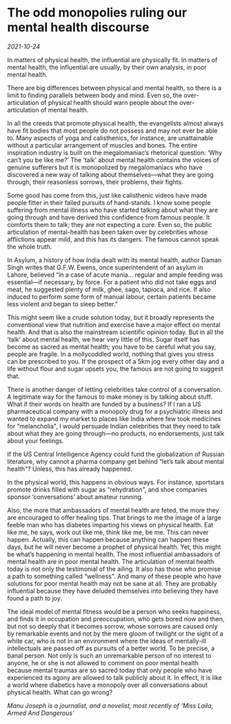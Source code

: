 # The odd monopolies ruling our mental health discourse

*2021-10-24*

In matters of physical health, the influential are physically fit. In
matters of mental health, the influential are usually, by their own
analysis, in poor mental health.

There are big differences between physical and mental health, so there
is a limit to finding parallels between body and mind. Even so, the
over-articulation of physical health should warn people about the
over-articulation of mental health.

In all the creeds that promote physical health, the evangelists almost
always have fit bodies that most people do not possess and may not ever
be able to. Many aspects of yoga and calisthenics, for instance, are
unattainable without a particular arrangement of muscles and bones. The
entire inspiration industry is built on the megalomaniac’s rhetorical
question: ‘Why can’t you be like me?’ The ‘talk’ about mental health
contains the voices of genuine sufferers but it is monopolized by
megalomaniacs who have discovered a new way of talking about
themselves—what they are going through, their reasonless sorrows, their
problems, their fights.

Some good has come from this, just like calisthenic videos have made
people fitter in their failed pursuits of hand-stands. I know some
people suffering from mental illness who have started talking about what
they are going through and have derived this confidence from famous
people. It comforts them to talk; they are not expecting a cure. Even
so, the public articulation of mental-health has been taken over by
celebrities whose afflictions appear mild, and this has its dangers. The
famous cannot speak the whole truth.

In Asylum, a history of how India dealt with its mental health, author
Daman Singh writes that G.F.W. Ewens, once superintendent of an asylum
in Lahore, believed “in a case of acute mania… regular and ample feeding
was essential—if necessary, by force. For a patient who did not take
eggs and meat, he suggested plenty of milk, ghee, sago, tapioca, and
rice. If also induced to perform some form of manual labour, certain
patients became less violent and began to sleep better."

This might seem like a crude solution today, but it broadly represents
the conventional view that nutrition and exercise have a major effect on
mental health. And that is also the mainstream scientific opinion today.
But in all the ‘talk’ about mental health, we hear very little of this.
Sugar itself has become as sacred as mental health; you have to be
careful what you say, people are fragile. In a mollycoddled world,
nothing that gives you stress can be prescribed to you. If the prospect
of a 5km jog every other day and a life without flour and sugar upsets
you, the famous are not going to suggest that.

There is another danger of letting celebrities take control of a
conversation. A legitimate way for the famous to make money is by
talking about stuff. What if their words on health are funded by a
business? If I ran a US pharmaceutical company with a monopoly drug for
a psychiatric illness and wanted to expand my market to places like
India where few took medicines for “melancholia", I would persuade
Indian celebrities that they need to talk about what they are going
through—no products, no endorsements, just talk about your feelings.

If the US Central Intelligence Agency could fund the globalization of
Russian literature, why cannot a pharma company get behind “let’s talk
about mental health"? Unless, this has already happened.

In the physical world, this happens in obvious ways. For instance,
sportstars promote drinks filled with sugar as “rehydration", and shoe
companies sponsor ‘conversations’ about amateur running.

Also, the more that ambassadors of mental health are feted, the more
they are encouraged to offer healing tips. That brings to me the image
of a large feeble man who has diabetes imparting his views on physical
health. Eat like me, he says, work out like me, think like me, be me.
This can never happen. Actually, this can happen because anything can
happen these days, but he will never become a prophet of physical
health. Yet, this might be what’s happening in mental health. The most
influential ambassadors of mental health are in poor mental health. The
articulation of mental health today is not only the testimonial of the
ailing. It also has those who promise a path to something called
“wellness". And many of these people who have solutions for poor mental
health may not be sane at all. They are probably influential because
they have deluded themselves into believing they have found a path to
joy.

The ideal model of mental fitness would be a person who seeks happiness,
and finds it in occupation and preoccupation, who gets bored now and
then, but not so deeply that it becomes sorrow, whose sorrows are caused
only by remarkable events and not by the mere gloom of twilight or the
sight of a white car, who is not in an environment where the ideas of
mentally-ill intellectuals are passed off as pursuits of a better world.
To be precise, a banal person. Not only is such an unremarkable person
of no interest to anyone, he or she is not allowed to comment on poor
mental health because mental traumas are so sacred today that only
people who have experienced its agony are allowed to talk publicly about
it. In effect, it is like a world where diabetics have a monopoly over
all conversations about physical health. What can go wrong?

*Manu Joseph is a journalist, and a novelist, most recently of ‘Miss
Laila, Armed And Dangerous’*
